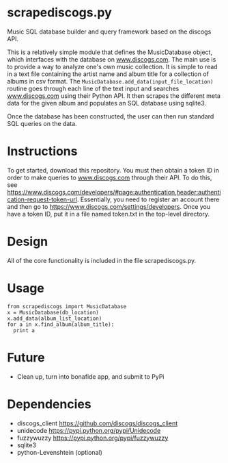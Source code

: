 # scrapediscogs.py
Music SQL database builder and query framework based on the discogs API.

This is a relatively simple module that defines the MusicDatabase object, which interfaces with the database on www.discogs.com.
The main use is to provide a way to analyze one's own music collection.
It is simple to read in a text file containing the artist name and album title for a collection of albums in csv format.
The ```MusicDatabase.add_data(input_file_location)``` routine goes through each line of the text input and searches www.discogs.com using their Python API.
It then scrapes the different meta data for the given album and populates an SQL database using sqlite3.

Once the database has been constructed, the user can then run standard SQL queries on the data.

# Instructions

To get started, download this repository. You must then obtain a token ID in order to make queries to www.discogs.com through their API. To do this, see https://www.discogs.com/developers/#page:authentication,header:authentication-request-token-url.
Essentially, you need to register an account there and then go to https://www.discogs.com/settings/developers.
Once you have a token ID, put it in a file named token.txt in the top-level directory.

# Design

All of the core functionality is included in the file scrapediscogs.py.

# Usage

```
from scrapediscogs import MusicDatabase
x = MusicDatabase(db_location)
x.add_data(album_list_location)
for a in x.find_album(album_title):
  print a
```

# Future

* Clean up, turn into bonafide app, and submit to PyPi

# Dependencies

* discogs_client https://github.com/discogs/discogs_client
* unidecode https://pypi.python.org/pypi/Unidecode
* fuzzywuzzy https://pypi.python.org/pypi/fuzzywuzzy
* sqlite3
* python-Levenshtein (optional)
